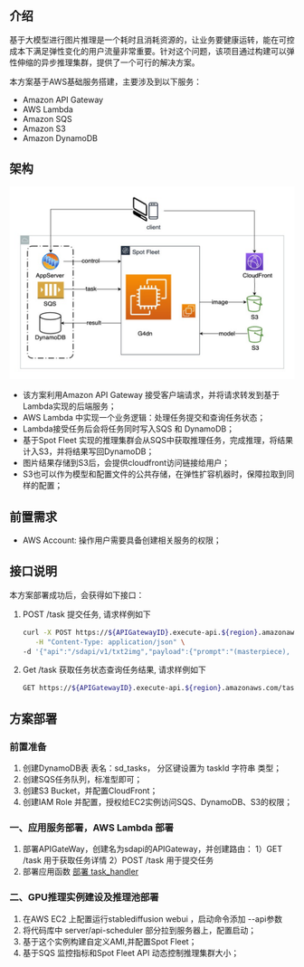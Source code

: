 ## 介绍
基于大模型进行图片推理是一个耗时且消耗资源的，让业务要健康运转，能在可控成本下满足弹性变化的用户流量非常重要。针对这个问题，该项目通过构建可以弹性伸缩的异步推理集群，提供了一个可行的解决方案。

本方案基于AWS基础服务搭建，主要涉及到以下服务：
- Amazon API Gateway
- AWS Lambda
- Amazon SQS
- Amazon S3
- Amazon DynamoDB
## 架构
  ![Architecture](assets/architecture.png)
- 该方案利用Amazon API Gateway 接受客户端请求，并将请求转发到基于Lambda实现的后端服务；
- AWS Lambda 中实现一个业务逻辑：处理任务提交和查询任务状态；
- Lambda接受任务后会将任务同时写入SQS 和 DynamoDB；
- 基于Spot Fleet 实现的推理集群会从SQS中获取推理任务，完成推理，将结果计入S3，并将结果写回DynamoDB；
- 图片结果存储到S3后，会提供cloudfront访问链接给用户；
- S3也可以作为模型和配置文件的公共存储，在弹性扩容机器时，保障拉取到同样的配置；

## 前置需求
- AWS Account: 操作用户需要具备创建相关服务的权限；

## 接口说明
本方案部署成功后，会获得如下接口：
1. POST /task 提交任务, 请求样例如下
   ```bash
   curl -X POST https://${APIGatewayID}.execute-api.${region}.amazonaws.com/task \
      -H "Content-Type: application/json" \
   -d '{"api":"/sdapi/v1/txt2img","payload":{"prompt":"(masterpiece), (extremely intricate:1.3), (realistic), portrait of a girl, the most beautiful in the world, (medieval armor), metal reflections, upper body, outdoors, intense sunlight, far away castle, professional photograph of a stunning woman detailed, sharp focus, dramatic, award winning, cinematic lighting, octane render  unreal engine,  volumetrics dtx, (film grain, blurry background, blurry foreground, bokeh, depth of field, sunset, motion blur:1.3), chainmail","steps":20}}'
   ```

2. Get /task 获取任务状态查询任务结果, 请求样例如下

   ```bash
   GET https://${APIGatewayID}.execute-api.${region}.amazonaws.com/task?taskId=${taskId}
   ```

## 方案部署
### 前置准备
1. 创建DynamoDB表 表名：sd_tasks， 分区键设置为 taskId 字符串 类型；
2. 创建SQS任务队列，标准型即可；
3. 创建S3 Bucket，并配置CloudFront；
4. 创建IAM Role 并配置，授权给EC2实例访问SQS、DynamoDB、S3的权限；
### 一、应用服务部署，AWS Lambda 部署
1. 部署APIGateWay，创建名为sdapi的APIGateway，并创建路由：
   1）GET /task 用于获取任务详情
   2）POST /task 用于提交任务
2. 部署应用函数
   [部署 task_handler](./server/lambda/task_handler/README.md)

### 二、GPU推理实例建设及推理池部署
1. 在AWS EC2 上配置运行stablediffusion webui ，启动命令添加 --api参数
2. 将代码库中 server/api-scheduler 部分拉到服务器上，配置启动；
3. 基于这个实例构建自定义AMI,并配置Spot Fleet；
4. 基于SQS 监控指标和Spot Fleet API 动态控制推理集群大小；